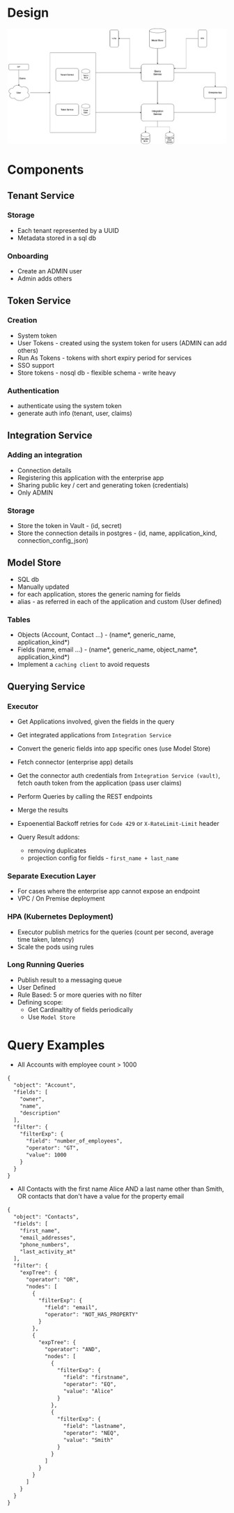 # Design
![alt text](https://github.com/harjas27/query-system/blob/main/docs/design.jpg?raw=true)

# Components

## Tenant Service

### Storage
* Each tenant represented by a UUID
* Metadata stored in a sql db

### Onboarding
* Create an ADMIN user
* Admin adds others


## Token Service

### Creation
* System token 
* User Tokens - created using the system token for users (ADMIN can add others)
* Run As Tokens - tokens with short expiry period for services
* SSO support
* Store tokens - nosql db - flexible schema - write heavy

### Authentication
* authenticate using the system token
* generate auth info (tenant, user, claims)


## Integration Service

### Adding an integration
* Connection details
* Registering this application with the enterprise app
* Sharing public key / cert and generating token (credentials)
* Only ADMIN

### Storage
* Store the token in Vault - (id, secret)
* Store the connection details in postgres - (id, name, application_kind, connection_config_json)


## Model Store
* SQL db
* Manually updated
* for each application, stores the generic naming for fields
* alias - as referred in each of the application and custom (User defined)

### Tables
* Objects (Account, Contact ...) - (name*, generic_name, application_kind*)
* Fields (name, email ...) - (name*, generic_name, object_name*, application_kind*)
* Implement a `caching client` to avoid requests

## Querying Service

### Executor
* Get Applications involved, given the fields in the query
* Get integrated applications from `Integration Service`

* Convert the generic fields into app specific ones (use Model Store)
* Fetch connector (enterprise app) details
* Get the connector auth credentials from `Integration Service (vault)`, fetch oauth token from the application (pass user claims)

* Perform Queries by calling the REST endpoints
* Merge the results

* Expoenential Backoff retries for `Code 429` or `X-RateLimit-Limit` header

* Query Result addons:
	* removing duplicates
	* projection config for fields - `first_name + last_name`

### Separate Execution Layer
* For cases where the enterprise app cannot expose an endpoint
* VPC / On Premise deployment

### HPA (Kubernetes Deployment)
* Executor publish metrics for the queries (count per second, average time taken, latency)
* Scale the pods using rules

### Long Running Queries
* Publish result to a messaging queue
* User Defined
* Rule Based: 5 or more queries with no filter
* Defining scope: 
	* Get Cardinaltity of fields periodically 
	* Use `Model Store`


# Query Examples
* All Accounts with employee count > 1000
``` 
{
  "object": "Account",
  "fields": [
    "owner",
    "name",
    "description"
  ],
  "filter": {
    "filterExp": {
      "field": "number_of_employees",
      "operator": "GT",
      "value": 1000
    }
  }
}
```

* All Contacts with the first name Alice AND a last name other than Smith, OR contacts that don't have a value for the property email
```
{
  "object": "Contacts",
  "fields": [
    "first_name",
    "email_addresses",
    "phone_numbers",
    "last_activity_at"
  ],
  "filter": {
    "expTree": {
      "operator": "OR",
      "nodes": [
        {
          "filterExp": {
            "field": "email",
            "operator": "NOT_HAS_PROPERTY"
          }
        },
        {
          "expTree": {
            "operator": "AND",
            "nodes": [
              {
                "filterExp": {
                  "field": "firstname",
                  "operator": "EQ",
                  "value": "Alice"
                }
              },
              {
                "filterExp": {
                  "field": "lastname",
                  "operator": "NEQ",
                  "value": "Smith"
                }
              }
            ]
          }
        }
      ]
    }
  }
}
```
